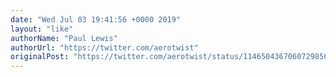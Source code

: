 ```yaml
---
date: "Wed Jul 03 19:41:56 +0000 2019"
layout: "like"
authorName: "Paul Lewis"
authorUrl: "https://twitter.com/aerotwist"
originalPost: "https://twitter.com/aerotwist/status/1146504367060729856"
---
```


